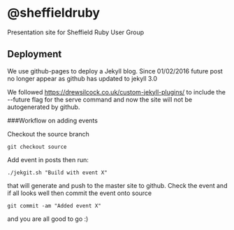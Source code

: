 # @sheffieldruby

Presentation site for Sheffield Ruby User Group

## Deployment

We use github-pages to deploy a Jekyll blog. Since 01/02/2016 future post no longer appear as github has updated to jekyll 3.0

We followed https://drewsilcock.co.uk/custom-jekyll-plugins/ to include the --future flag for the serve command and now the site will not be autogenerated by github.

###Workflow on adding events

Checkout the source branch

```
git checkout source
```

Add event in posts then run:

```
./jekgit.sh "Build with event X"
```

that will generate and push to the master site to github. Check the event and if all looks well then commit the event onto source

```
git commit -am "Added event X"
```
and you are all good to go :)

